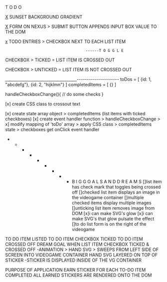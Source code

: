 T O D O

[X](1) SUNSET BACKGROUND GRADIENT

[X](2) FORM ON NEXUS > SUBMIT BUTTON APPENDS INPUT BOX VALUE TO THE DOM

[x](3) TODO ENTRIES > CHECKBOX NEXT TO EACH LIST ITEM

                                        ------T O G G L E
[](4) CHECKBOX > TICKED = LIST ITEM IS CROSSED OUT

[](5) CHECKBOX > UNTICKED = LIST ITEM IS NOT CROSSED OUT

____________________________________---------------------
toDos = [
        {id: 1, "abcdefg"},
        {id: 2, "hijklmn"}
        ]
completedItems = [
    {}
]

handleCheckboxChange(){
    // do some checks
}

[x] create CSS class to crossout text

[x] create state array object
    > completedItems (list items with ticked checkboxes)
[x] create event handler function
    > handleCheckboxChange
        >
x] modify mapping of 'toDo' array 
    > apply CSS class 
        > completedItems state
        > checkboxes get onClick event handler


- - - - - - - - - B I G   G O A L S   A N D   D R E A M S
[]list item has check mark that toggles being crossed off
[]checked list item displays an image in the videogame container
[]multiple checked items display multiple images
[]unticking list item removes image from DOM
[x]i can make SVG's glow
[x]i can make SVG's that glow pulsate the effect
[]to do list form is on the right of the videogame


TO DO ITEM LISTED
TO DO ITEM CHECKBOX TICKED
TO DO ITEM CROSSED OFF
                DREAM GOAL
    WHEN LIST ITEM CHECKBOX TICKED & CROSSED OFF
        -ANIMATION > HAND SVG > SWEEPS FROM LEFT SIDE OF SCREEN INTO VIDEOGAME CONTAINER
            HAND SVG LAYERED ON TOP OF STICKER
        -STICKER IS DISPLAYED INSIDE OF THE VG CONTAINER                

[]()



PURPOSE OF APPLICATION
    EARN STICKER FOR EACH TO-DO ITEM COMPLETED
    ALL EARNED STICKERS ARE RENDERED ONTO THE DOM